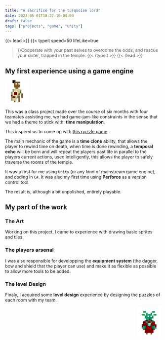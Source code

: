 ```yaml
---
title: "A sacrifice for the turquoise lord"
date: 2023-05-01T18:27:10-04:00
draft: false
tags: ["projects", "game", "Unity"]
---
```

{{< lead >}}
{{< typeit 
speed=50
lifeLike=true
>}}Cooperate with your past selves to overcome the odds, and rescue your sister, trapped in the temple.
{{< /typeit >}}
{{< /lead >}} 

## My first experience using a game engine

<p align="left"><img src="main_character.gif" width=15%/></p>

This was a class project made over the course of six months with four teamates assisting me, we had game-jam-like constraints in the sense that we had a theme to stick with: **time manipulation**.

This inspired us to come up with [this puzzle game](https://adam-wizard.itch.io/a-sacrifice-for-the-turquoise-lord).

The main mechanic of the game is a **time clone** ability, that allows the player to rewind time on death, when time is done rewinding, a **temporal echo** will be born and will repeat the players past life in parallel to the players current actions, used intelligently, this allows the player to safely traverse the rooms of the temple.


It was a first for me using `Unity` (or any kind of mainstream game engine), and coding in `C#`. It was also my first time using **Perforce** as a version control tool.

The result is, although a bit unpolished, entirely playable.

## My part of the work
### The Art
Working on this project, I came to experience with drawing basic sprites and tiles.

### The players arsenal
I was also responsible for developping the **equipment system** (the dagger, bow and shield that the player can use) and make it as flexible as possible to allow more tools to be added.

### The level Design
Finaly, I acquired some **level design** experience by designing the puzzles of each room with my team.

<img align="right" src="Shaman.gif"  width=15%/>
